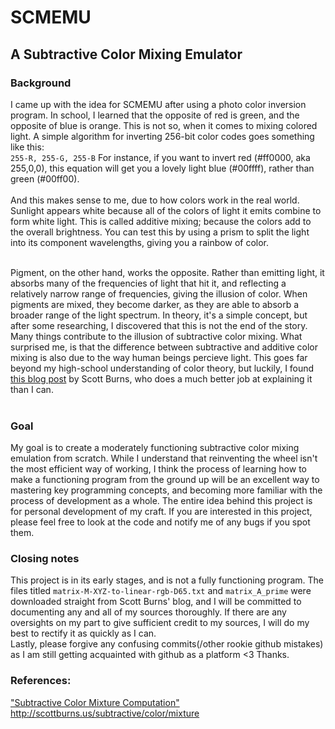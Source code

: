 # SCMEMU
## A Subtractive Color Mixing Emulator
### Background
I came up with the idea for SCMEMU after using a photo color inversion program. In school, I learned that the opposite of red is green, and the opposite of blue is orange. This is not so, when it comes to mixing colored light. A simple algorithm for inverting 256-bit color codes goes something like this:<br />
`255-R, 255-G, 255-B`
For instance, if you want to invert red (#ff0000, aka 255,0,0), this equation will get you a lovely light blue (#00ffff), rather than green (#00ff00).<br /><br />
And this makes sense to me, due to how colors work in the real world. Sunlight appears white because all of the colors of light it emits combine to form white light. This is called additive mixing; because the colors add to the overall brightness. You can test this by using a prism to split the light into its component wavelengths, giving you a rainbow of color.<br /><br />

Pigment, on the other hand, works the opposite. Rather than emitting light, it absorbs many of the frequencies of light that hit it, and reflecting a relatively narrow range of frequencies, giving the illusion of color. When pigments are mixed, they become darker, as they are able to absorb a broader range of the light spectrum. In theory, it's a simple concept, but after some researching, I discovered that this is not the end of the story. Many things contribute to the illusion of subtractive color mixing. What surprised me, is that the difference between subtractive and additive color mixing is also due to the way human beings percieve light. This goes far beyond my high-school understanding of color theory, but luckily, I found <a href="scottburns.us/subtractive-color-mixture/">this blog post</a> by Scott Burns, who does a much better job at explaining it than I can.<br /><br />

### Goal
My goal is to create a moderately functioning subtractive color mixing emulation from scratch. While I understand that reinventing the wheel isn't the most efficient way of working, I think the process of learning how to make a functioning program from the ground up will be an excellent way to mastering key programming concepts, and becoming more familiar with the process of development as a whole. The entire idea behind this project is for personal development of my craft. If you are interested in this project, please feel free to look at the code and notify me of any bugs if you spot them.

### Closing notes
This project is in its early stages, and is not a fully functioning program. The files titled `matrix-M-XYZ-to-linear-rgb-D65.txt` and `matrix_A_prime` were downloaded straight from Scott Burns' blog, and I will be committed to documenting any and all of my sources thoroughly. If there are any oversights on my part to give sufficient credit to my sources, I will do my best to rectify it as quickly as I can.<br />
Lastly, please forgive any confusing commits(/other rookie github mistakes) as I am still getting acquainted with github as a platform <3 Thanks.

### References:
["Subtractive Color Mixture Computation"](http://scottburns.us/subtractive/color/mixture "Subtractive Color Mixture Computation") http://scottburns.us/subtractive/color/mixture
